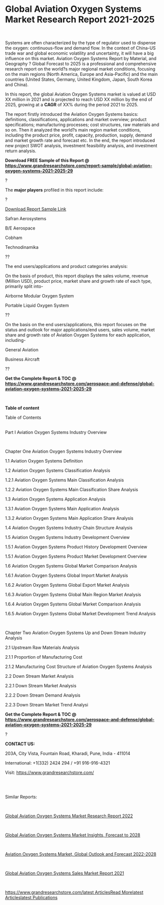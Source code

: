 <h1>Global Aviation Oxygen Systems Market Research Report 2021-2025</h1><br/><p>Systems are often characterized by the type of regulator used to dispense the oxygen: continuous-flow and demand flow. In the context of China-US trade war and global economic volatility and uncertainty, it will have a big influence on this market. Aviation Oxygen Systems Report by Material, and Geography ? Global Forecast to 2025 is a professional and comprehensive research report on the world?s major regional market conditions, focusing on the main regions (North America, Europe and Asia-Pacific) and the main countries (United States, Germany, United Kingdom, Japan, South Korea and China).</p>
 
 
 
 <p>In this report, the global Aviation Oxygen Systems market is valued at USD XX million in 2021 and is projected to reach USD XX million by the end of 2025, growing at a <strong>CAGR</strong> of XX% during the period 2021 to 2025.</p>
 
 
 
 <p>The report firstly introduced the Aviation Oxygen Systems basics: definitions, classifications, applications and market overview; product specifications; manufacturing processes; cost structures, raw materials and so on. Then it analyzed the world?s main region market conditions, including the product price, profit, capacity, production, supply, demand and market growth rate and forecast etc. In the end, the report introduced new project SWOT analysis, investment feasibility analysis, and investment return analysis.</p>
 
 
 
 <div><b>Download FREE Sample of this Report @ <a href="https://www.grandresearchstore.com/report-sample/global-aviation-oxygen-systems-2021-2025-29">https://www.grandresearchstore.com/report-sample/global-aviation-oxygen-systems-2021-2025-29</a></b></div>
 
 
 
 <p>? </p>
 
 
 
 <p>The <strong>major players</strong> profiled in this report include:</p>
 
 
 
 <p>? </p>
 
 
 
 <p><a href="https://www.grandresearchstore.com/mr-admin/report-sample/global-aviation-oxygen-systems-2021-2025-29">Download Report Sample Link</a></p>
 
 
 
 <p>Safran Aerosystems</p>
 
 
 
 <p>B/E Aerospace</p>
 
 
 
 <p>Cobham</p>
 
 
 
 <p>Technodinamika</p>
 
 
 
 <p>??</p>
 
 
 
 <p>The end users/applications and product categories analysis:</p>
 
 
 
 <p>On the basis of product, this report displays the sales volume, revenue (Million USD), product price, market share and growth rate of each type, primarily split into-</p>
 
 
 
 <p>Airborne Modular Oxygen System</p>
 
 
 
 <p>Portable Liquid Oxygen System</p>
 
 
 
 <p>??</p>
 
 
 
 <p>On the basis on the end users/applications, this report focuses on the status and outlook for major applications/end users, sales volume, market share and growth rate of Aviation Oxygen Systems for each application, including-</p>
 
 
 
 <p>General Aviation</p>
 
 
 
 <p>Business Aircraft</p>
 
 
 
 <p>??</p>
 
 
 
 <div><b>Get the Complete Report & TOC @ <a href="https://www.grandresearchstore.com/aerospace-and-defense/global-aviation-oxygen-systems-2021-2025-29">https://www.grandresearchstore.com/aerospace-and-defense/global-aviation-oxygen-systems-2021-2025-29</a></b></div>
 
 
 
 <p><br />
 
 <b>Table of content</b></p>
 
 
 
 <p>Table of Contents<br />
 
 <br />
 
 Part I Aviation Oxygen Systems Industry Overview<br />
 
 <br />
 
 Chapter One Aviation Oxygen Systems Industry Overview<br />
 
 1.1 Aviation Oxygen Systems Definition<br />
 
 1.2 Aviation Oxygen Systems Classification Analysis<br />
 
 1.2.1 Aviation Oxygen Systems Main Classification Analysis<br />
 
 1.2.2 Aviation Oxygen Systems Main Classification Share Analysis<br />
 
 1.3 Aviation Oxygen Systems Application Analysis<br />
 
 1.3.1 Aviation Oxygen Systems Main Application Analysis<br />
 
 1.3.2 Aviation Oxygen Systems Main Application Share Analysis<br />
 
 1.4 Aviation Oxygen Systems Industry Chain Structure Analysis<br />
 
 1.5 Aviation Oxygen Systems Industry Development Overview<br />
 
 1.5.1 Aviation Oxygen Systems Product History Development Overview<br />
 
 1.5.1 Aviation Oxygen Systems Product Market Development Overview<br />
 
 1.6 Aviation Oxygen Systems Global Market Comparison Analysis<br />
 
 1.6.1 Aviation Oxygen Systems Global Import Market Analysis<br />
 
 1.6.2 Aviation Oxygen Systems Global Export Market Analysis<br />
 
 1.6.3 Aviation Oxygen Systems Global Main Region Market Analysis<br />
 
 1.6.4 Aviation Oxygen Systems Global Market Comparison Analysis<br />
 
 1.6.5 Aviation Oxygen Systems Global Market Development Trend Analysis<br />
 
 <br />
 
 Chapter Two Aviation Oxygen Systems Up and Down Stream Industry Analysis<br />
 
 2.1 Upstream Raw Materials Analysis<br />
 
 2.1.1 Proportion of Manufacturing Cost<br />
 
 2.1.2 Manufacturing Cost Structure of Aviation Oxygen Systems Analysis<br />
 
 2.2 Down Stream Market Analysis<br />
 
 2.2.1 Down Stream Market Analysis<br />
 
 2.2.2 Down Stream Demand Analysis<br />
 
 2.2.3 Down Stream Market Trend Analysi</p>
 
 
 
 <div><b>Get the Complete Report & TOC @ <a href="https://www.grandresearchstore.com/aerospace-and-defense/global-aviation-oxygen-systems-2021-2025-29">https://www.grandresearchstore.com/aerospace-and-defense/global-aviation-oxygen-systems-2021-2025-29</a></b></div>
 
 
 
 <p>? </p>
 
 
 
 <p><b>CONTACT US:</b><br />
 
 203A, City Vista, Fountain Road, Kharadi, Pune, India - 411014<br />
 
 International: +1(332) 2424 294 / +91 916-916-4321<br />
 
 Visit: <a href="https://www.grandresearchstore.com/">https://www.grandresearchstore.com/</a><br />
 
 <br />
 
 <br />
 
 Similar Reports:<br />
 
 <br />
 
 <a href="https://www.grandresearchstore.com/machines/global-aviation-oxygen-systems-2022-35">Global Aviation Oxygen Systems Market Research Report 2022</a><br />
 
 <br />
 
 <a href="https://www.grandresearchstore.com/machines/global-aviation-oxygen-systems-2028-12">Global Aviation Oxygen Systems Market Insights, Forecast to 2028</a><br />
 
 <br />
 
 <a href="https://www.grandresearchstore.com/machines/global-aviation-oxygen-systems-forecast-2022-2028-427">Aviation Oxygen Systems Market, Global Outlook and Forecast 2022-2028</a><br />
 
 <br />
 
 <a href="https://www.grandresearchstore.com/manufacturing-and-construction/global-aviation-oxygen-systems-2021-316">Global Aviation Oxygen Systems Sales Market Report 2021</a><br />
 
 <br />
 
 <a href="https://gyeongbokgung.com">https://www.grandresearchstore.com/</a><a href="https://hallyeomaritime.com">latest Articles</a><a href="https://jingwansa.com">Read More</a><a href="https://nguoiviet.jp/">latest Articles</a><a href="https://www.intelmarketresearch.com/">latest Publications</a></p>